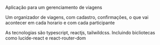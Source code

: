 Aplicação para um gerenciamento de viagens

Um organizador de viagens, com cadastro, confirmações, o que vai acontecer em cada horario e com cada participante

As tecnologias são  typescript, reactjs, tailwildcss. Incluindo bicliotecas como lucide-react e react-router-dom
